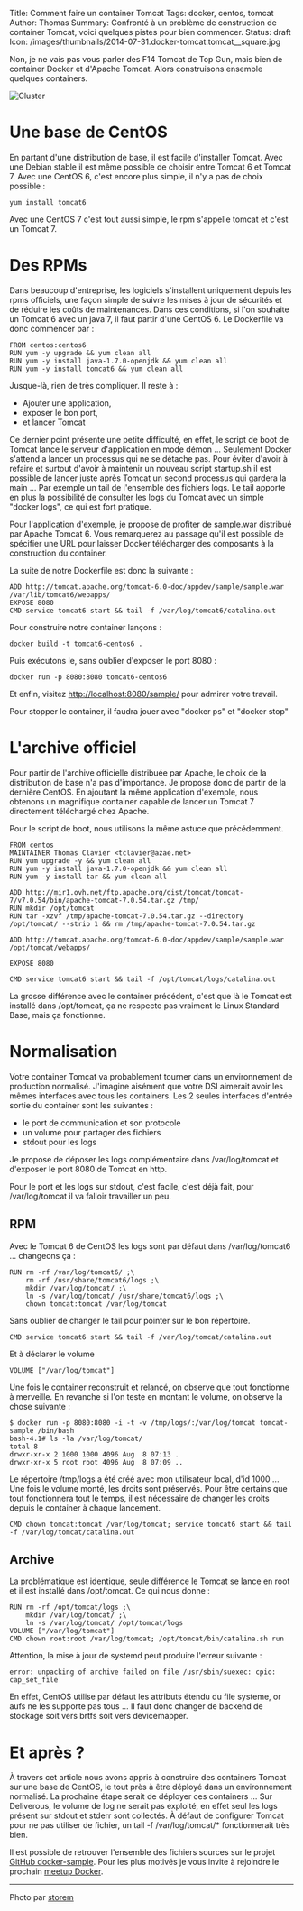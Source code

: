 Title: Comment faire un container Tomcat
Tags: docker, centos, tomcat
Author: Thomas
Summary: Confronté à un problème de construction de container Tomcat, voici quelques pistes pour bien commencer. 
Status: draft
Icon: /images/thumbnails/2014-07-31.docker-tomcat.tomcat__square.jpg

Non, je ne vais pas vous parler des F14 Tomcat de Top Gun, mais bien de container Docker et d'Apache Tomcat.
Alors construisons ensemble quelques containers.

![Cluster]({filename}/images/2014-07-31.docker-tomcat.tomcat.jpg)

# Une base de CentOS

En partant d'une distribution de base, il est facile d'installer Tomcat. Avec une Debian stable il est même possible de choisir entre Tomcat 6 et Tomcat 7. Avec une CentOS 6, c'est encore plus simple, il n'y a pas de choix possible : 

    yum install tomcat6

Avec une CentOS 7 c'est tout aussi simple, le rpm s'appelle tomcat et c'est un Tomcat 7.

# Des RPMs

Dans beaucoup d'entreprise, les logiciels s'installent uniquement depuis les rpms officiels, une façon simple de suivre les mises à jour de sécurités et de réduire les coûts de maintenances.
Dans ces conditions, si l'on souhaite un Tomcat 6 avec un java 7, il faut partir d'une CentOS 6. Le Dockerfile va donc commencer par :

```
FROM centos:centos6
RUN yum -y upgrade && yum clean all
RUN yum -y install java-1.7.0-openjdk && yum clean all
RUN yum -y install tomcat6 && yum clean all
```

Jusque-là, rien de très compliquer. Il reste à :

* Ajouter une application,
* exposer le bon port,
* et lancer Tomcat

Ce dernier point présente une petite difficulté, en effet, le script de boot de Tomcat lance le serveur d'application en mode démon ... Seulement Docker s'attend a lancer un processus qui ne se détache pas. 
Pour éviter d'avoir à refaire et surtout d'avoir à maintenir un nouveau script startup.sh il est possible de lancer juste après Tomcat un second processus qui gardera la main ... Par exemple un tail de l'ensemble des fichiers logs. 
Le tail apporte en plus la possibilité de consulter les logs du Tomcat avec un simple "docker logs", ce qui est fort pratique. 

Pour l'application d'exemple, je propose de profiter de sample.war distribué par Apache Tomcat 6. Vous remarquerez au passage qu'il est possible de spécifier une URL pour laisser Docker télécharger des composants à la construction du container.

La suite de notre Dockerfile est donc la suivante : 

```
ADD http://tomcat.apache.org/tomcat-6.0-doc/appdev/sample/sample.war /var/lib/tomcat6/webapps/
EXPOSE 8080
CMD service tomcat6 start && tail -f /var/log/tomcat6/catalina.out
```

Pour construire notre container lançons :

    docker build -t tomcat6-centos6 .

Puis exécutons le, sans oublier d'exposer le port 8080 :

    docker run -p 8080:8080 tomcat6-centos6

Et enfin, visitez [http://localhost:8080/sample/](http://localhost:8080/sample/) pour admirer votre travail.

Pour stopper le container, il faudra jouer avec "docker ps" et "docker stop"

# L'archive officiel

Pour partir de l'archive officielle distribuée par Apache, le choix de la distribution de base n'a pas d'importance. Je propose donc de partir de la dernière CentOS.
En ajoutant la même application d'exemple, nous obtenons un magnifique container capable de lancer un Tomcat 7 directement téléchargé chez Apache.

Pour le script de boot, nous utilisons la même astuce que précédemment.

```
FROM centos
MAINTAINER Thomas Clavier <tclavier@azae.net>
RUN yum upgrade -y && yum clean all
RUN yum -y install java-1.7.0-openjdk && yum clean all
RUN yum -y install tar && yum clean all

ADD http://mir1.ovh.net/ftp.apache.org/dist/tomcat/tomcat-7/v7.0.54/bin/apache-tomcat-7.0.54.tar.gz /tmp/
RUN mkdir /opt/tomcat
RUN tar -xzvf /tmp/apache-tomcat-7.0.54.tar.gz --directory /opt/tomcat/ --strip 1 && rm /tmp/apache-tomcat-7.0.54.tar.gz

ADD http://tomcat.apache.org/tomcat-6.0-doc/appdev/sample/sample.war /opt/tomcat/webapps/

EXPOSE 8080

CMD service tomcat6 start && tail -f /opt/tomcat/logs/catalina.out
```

La grosse différence avec le container précédent, c'est que là le Tomcat est installé dans /opt/tomcat, ça ne respecte pas vraiment le Linux Standard Base, mais ça fonctionne.

# Normalisation

Votre container Tomcat va probablement tourner dans un environnement de production normalisé. J'imagine aisément que votre DSI aimerait avoir les mêmes interfaces avec tous les containers.
Les 2 seules interfaces d'entrée sortie du container sont les suivantes : 

* le port de communication et son protocole
* un volume pour partager des fichiers
* stdout pour les logs

Je propose de déposer les logs complémentaire dans /var/log/tomcat et d'exposer le port 8080 de Tomcat en http.

Pour le port et les logs sur stdout, c'est facile, c'est déjà fait, pour /var/log/tomcat il va falloir travailler un peu.

## RPM

Avec le Tomcat 6 de CentOS les logs sont par défaut dans /var/log/tomcat6 ... changeons ça : 

```
RUN rm -rf /var/log/tomcat6/ ;\
    rm -rf /usr/share/tomcat6/logs ;\
    mkdir /var/log/tomcat/ ;\
    ln -s /var/log/tomcat/ /usr/share/tomcat6/logs ;\
    chown tomcat:tomcat /var/log/tomcat
```

Sans oublier de changer le tail pour pointer sur le bon répertoire.

    CMD service tomcat6 start && tail -f /var/log/tomcat/catalina.out

Et à déclarer le volume

    VOLUME ["/var/log/tomcat"]

Une fois le container reconstruit et relancé, on observe que tout fonctionne à merveille. En revanche si l'on teste en montant le volume, on observe la chose suivante : 

```
$ docker run -p 8080:8080 -i -t -v /tmp/logs/:/var/log/tomcat tomcat-sample /bin/bash
bash-4.1# ls -la /var/log/tomcat/
total 8
drwxr-xr-x 2 1000 1000 4096 Aug  8 07:13 .
drwxr-xr-x 5 root root 4096 Aug  8 07:09 ..
```

Le répertoire /tmp/logs a été créé avec mon utilisateur local, d'id 1000 ... Une fois le volume monté, les droits sont préservés. Pour être certains que tout fonctionnera tout le temps, il est nécessaire de changer les droits depuis le container à chaque lancement.

```
CMD chown tomcat:tomcat /var/log/tomcat; service tomcat6 start && tail -f /var/log/tomcat/catalina.out
```

## Archive

La problématique est identique, seule différence le Tomcat se lance en root et il est installé dans /opt/tomcat. Ce qui nous donne : 

```
RUN rm -rf /opt/tomcat/logs ;\
    mkdir /var/log/tomcat/ ;\
    ln -s /var/log/tomcat/ /opt/tomcat/logs 
VOLUME ["/var/log/tomcat"]
CMD chown root:root /var/log/tomcat; /opt/tomcat/bin/catalina.sh run

```

Attention, la mise à jour de systemd peut produire l'erreur suivante : 

    error: unpacking of archive failed on file /usr/sbin/suexec: cpio: cap_set_file

En effet, CentOS utilise par défaut les attributs étendu du file systeme, or aufs ne les supporte pas tous ... Il faut donc changer de backend de stockage soit vers brtfs soit vers devicemapper.
# Et après ?

À travers cet article nous avons appris à construire des containers Tomcat sur une base de CentOS, le tout près à être déployé dans un environnement normalisé. La prochaine étape serait de déployer ces containers ... Sur Deliverous, le volume de log ne serait pas exploité, en effet seul les logs présent sur stdout et stderr sont collectés. À défaut de configurer Tomcat pour ne pas utiliser de fichier, un tail -f /var/log/tomcat/\* fonctionnerait très bien.

Il est possible de retrouver l'ensemble des fichiers sources sur le projet [GitHub docker-sample](https://github.com/Deliverous/docker-sample).
Pour les plus motivés je vous invite à rejoindre le prochain [meetup Docker](http://www.meetup.com/find/events/?keywords=Docker).

---
Photo par [storem](https://www.flickr.com/photos/storem/3198300643/)
